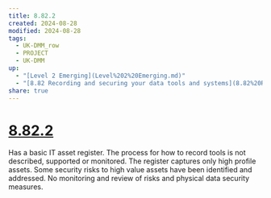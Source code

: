 ```yaml
---
title: 8.82.2
created: 2024-08-28
modified: 2024-08-28
tags:
  - UK-DMM_row
  - PROJECT
  - UK-DMM
up:
  - "[Level 2 Emerging](Level%202%20Emerging.md)"
  - "[8.82 Recording and securing your data tools and systems](8.82%20Recording%20and%20securing%20your%20data%20tools%20and%20systems.md)"
share: true
---
```

# [8.82.2](8.82.2.md)

Has a basic IT asset register. The process for how to record tools is not described, supported or monitored. The register captures only high profile assets. Some security risks to high value assets have been identified and addressed. No monitoring and review of risks and physical data security measures.
